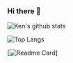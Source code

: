 ### Hi there 👋

<!--
**Ken0001/Ken0001** is a ✨ _special_ ✨ repository because its `README.md` (this file) appears on your GitHub profile.

Here are some ideas to get you started:

- 🔭 I’m currently working on ...
- 🌱 I’m currently learning ...
- 👯 I’m looking to collaborate on ...
- 🤔 I’m looking for help with ...
- 💬 Ask me about ...
- 📫 How to reach me: ...
- 😄 Pronouns: ...
- ⚡ Fun fact: ...
-->

![Ken's github stats](https://github-readme-stats.vercel.app/api?username=Ken0001&theme=tokyonight&show_icons=true)

![Top Langs](https://github-readme-stats.vercel.app/api/top-langs/?username=Ken0001&layout=compact&theme=tokyonight&hide=Jupyter%20Notebook)


[![Readme Card](https://github-readme-stats.vercel.app/api/pin/?username=Ken0001&repo=ML-DenseNet&theme=tokyonight)]

